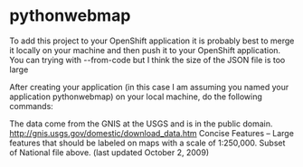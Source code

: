 pythonwebmap
============

To add this project to your OpenShift application it is probably best to merge it locally on your machine and then push it to your OpenShift application. You can trying with --from-code but I think the size of the JSON file is too large

After creating your application (in this case I am assuming you named your application pythonwebmap) on your local machine, do the following commands:



The data come from the GNIS at the USGS and is in the public domain.
http://gnis.usgs.gov/domestic/download_data.htm
Concise Features – Large features that should be labeled on maps with a scale of 1:250,000. Subset of National file above.
(last updated October 2, 2009) 

